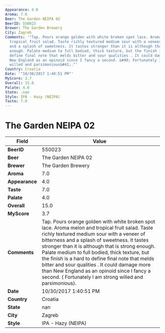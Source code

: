 ```yaml
---
Appearance: 4.0
Aroma: 7.0
Beer: The Garden NEIPA 02
BeerID: 550023
Brewer: The Garden Brewery
City: Zagreb
Comments: '"Tap. Pours orange golden with white broken spot lace. Aroma melon and
  tropical fruit salad. Taste richly textured medium sour with a veneer of bitterness
  and a splash of sweetness. It tastes stronger than it is although that is strong
  enough. Palate medium to full bodied, thick texture, but the finish is a hard to
  define final note that melds bitter and sour qualities . It could damage more than
  New England as an opinoid since I fancy a second. &#40; Fortunately I am strong
  willed and parsimonious&#41;."'
Country: Croatia
Date: '"10/30/2017 1:40:51 PM"'
MyScore: 3.7
Overall: 15.0
Palate: 4.0
State: .nan
Style: IPA - Hazy (NEIPA)
Taste: 7.0
---
```


# The Garden NEIPA 02

| Field         | Value |
|---------------|-------|
| **BeerID** | 550023 |
| **Beer** | The Garden NEIPA 02 |
| **Brewer** | The Garden Brewery |
| **Aroma** | 7.0 |
| **Appearance** | 4.0 |
| **Taste** | 7.0 |
| **Palate** | 4.0 |
| **Overall** | 15.0 |
| **MyScore** | 3.7 |
| **Comments** | Tap. Pours orange golden with white broken spot lace. Aroma melon and tropical fruit salad. Taste richly textured medium sour with a veneer of bitterness and a splash of sweetness. It tastes stronger than it is although that is strong enough. Palate medium to full bodied, thick texture, but the finish is a hard to define final note that melds bitter and sour qualities . It could damage more than New England as an opinoid since I fancy a second. &#40; Fortunately I am strong willed and parsimonious&#41;. |
| **Date** | 10/30/2017 1:40:51 PM |
| **Country** | Croatia |
| **State** | nan |
| **City** | Zagreb |
| **Style** | IPA - Hazy (NEIPA) |
